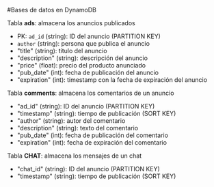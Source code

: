 #Bases de datos en DynamoDB

Tabla <strong>ads</strong>: almacena los anuncios publicados
- PK: `ad_id` (string): ID del anuncio (PARTITION KEY)
- `author` (string): persona que publica el anuncio
- "title" (string): título del anuncio
- "description" (string): descripción del anuncio
- "price" (float): precio del producto anunciado
- "pub_date" (int): fecha de publicación del anuncio
- "expiration" (int): timestamp con la fecha de expiración del anuncio

Tabla <strong>comments</strong>: almacena los comentarios de un anuncio
- "ad_id" (string): ID del anuncio (PARTITION KEY)
- "timestamp" (string): tiempo de publicación (SORT KEY)
- "author" (string): autor del comentario
- "description" (string): texto del comentario
- "pub_date" (int): fecha de publicación del comentario
- "expiration" (int): fecha de expiración del comentario

Tabla <strong>CHAT</strong>: almacena los mensajes de un chat
- "chat_id" (string): ID del anuncio (PARTITION KEY)
- "timestamp" (string): tiempo de publicación (SORT KEY)
